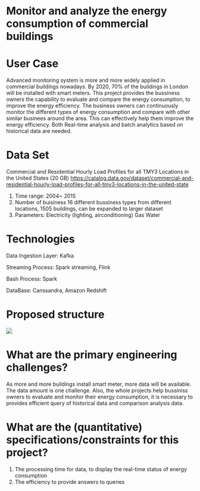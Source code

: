 
# Monitor and analyze the energy consumption of commercial buildings

# User Case
Advanced monitoring system is more and more widely applied in commercial buildings nowadays. By 2020, 70% of the buildings in London will be installed with smart meters. This project provides the bussiness owners the capability to evaluate and compare the energy consumption, to improve the energy efficiency. The business owners can continuously monitor the different types of energy consumption and compare with other similar businees around the area. This can effectively help them improve the energy efficiency. Both Real-time analysis and batch analytics based on historical data are needed.

# Data Set
Commercial and Residential Hourly Load Profiles for all TMY3 Locations in the United States (20 GB)
https://catalog.data.gov/dataset/commercial-and-residential-hourly-load-profiles-for-all-tmy3-locations-in-the-united-state
1. Time range: 2004~ 2015
2. Number of buisiness
16 different bussiness types from different locations, 1505 buildings, can be expanded to larger dataset
2. Parameters: 
Electricity (lighting, airconditioning)
Gas
Water
 
# Technologies

Data Ingestion Layer: Kafka

Streaming Process: Spark streaming, Flink

Bash Process: Spark 

DataBase: Canssandra, Amazon Redshift

# Proposed structure

![](https://www.dropbox.com/s/y7o8czz4tz39ubt/Screenshot%202018-04-27%2009.59.13.png?dl=0)

# What are the primary engineering challenges? 

As more and more buildings install smart meter, more data will be available. The data amount is one challenge. Also, the whole projects help bussiniss owners to evaluate and monitor their energy consumption, it is necessary to provides efficient query of historical data and comparison analysis data.

# What are the (quantitative) specifications/constraints for this project?
1. The processing time for data, to display the real-time status of energy consumption
2. The efficiency to provide answers to queries


